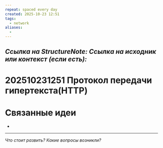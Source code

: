 ```yaml
---
repeat: spaced every day
created: 2025-10-23 12:51
tags:
  - network
aliases:
  -
---
```

*Ссылка на StructureNote:*
*Ссылка на исходник или контекст (если есть):*
-

# 202510231251 Протокол передачи гипертекста(HTTP)

# Связанные идеи

- 

---

*Что стоит развить? Какие вопросы возникли?*
